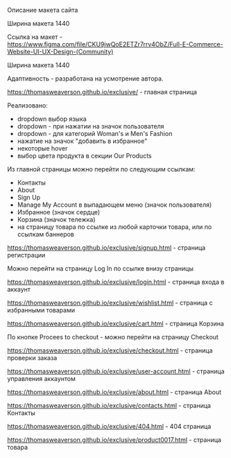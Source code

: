 Описание макета сайта

Ширина макета 1440

Ссылка на макет - https://www.figma.com/file/CKU9jwQoE2ETZr7rrv4ObZ/Full-E-Commerce-Website-UI-UX-Design-(Community)

Ширина макета 1440

Адаптивность - разработана на усмотрение автора.


https://thomasweaverson.github.io/exclusive/ - главная страница

Реализовано:
  - dropdown выбор языка
  - dropdown - при нажатии на значок пользователя
  - dropdown - для категорий Woman's и Men's Fashion
  - нажатие на значок "добавить в избранное"
  - некоторые hover
  - выбор цвета продукта в секции Our Products

  Из главной страницы можно перейти по следующим ссылкам:
  - Контакты
  - About
  - Sign Up
  - Manage My Account в выпадающем меню (значок пользователя)
  - Избранное (значок сердце)
  - Корзина (значок тележка) 
  - на страницу товара по ссылке из любой карточки товара, или по ссылкам баннеров
  

https://thomasweaverson.github.io/exclusive/signup.html - страница регистрации

Можно перейти на страницу Log In по ссылке внизу страницы



https://thomasweaverson.github.io/exclusive/login.html - страница входа в аккаунт

https://thomasweaverson.github.io/exclusive/wishlist.html - страница с избранными товарами


https://thomasweaverson.github.io/exclusive/cart.html - страница Корзина

По кнопке Procees to checkout - можно перейти на страницу Checkout



https://thomasweaverson.github.io/exclusive/checkout.html - страница проверки заказа



https://thomasweaverson.github.io/exclusive/user-account.html - страница управления аккаунтом


https://thomasweaverson.github.io/exclusive/about.html - страница About


https://thomasweaverson.github.io/exclusive/contacts.html - страница Контакты


https://thomasweaverson.github.io/exclusive/404.html - 404 страница


https://thomasweaverson.github.io/exclusive/product0017.html - страница товара